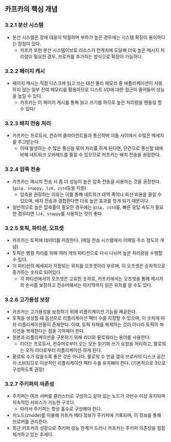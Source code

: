 ## 카프카의 핵심 개념
### 3.2.1 분산 시스템
- 분산 시스템은 장애 대응이 탁월하며 부하가 높은 경우에는 시스템 확장이 용이하다는 장점이 있다. 
    - 카프카 또한 분산 시스템이브로 리소스가 한계치에 도달해 더욱 높은 메시지 처리량이 필요한 경우, 브로커를 추가하는 방식으로 확장이 가능하다.

### 3.2.2 페이지 캐시
- 페이지 캐시는 직접 디스크에 읽고 쓰는 대신 물리 메모리 중 애플리케이션이 사용하지 않는 일부 잔여 메모리를 활용하므로 디스트 I/O에 대한 접근이 줄어들어 성능을 높일 수 있다.
    - 카프카는 이 페이지 캐시를 통해 읽고 쓰기를 하므로 높은 처리량을 핸들링 할 수 있다/

### 3.2.3 배치 전송 처리
- 카프카는 프로듀서, 컨슈머 클라이언트들과 통신하며 이들 사이에서 수많은 메세지를 주고받는다.
    - 이때 발생하는 수 많은 통신을 묶어 처리를 하게 된다면, 단건으로 통신할 떄에 비해 네트워크 오버헤드를 줄일 수 있으므로 카프카는 배치 전송을 권장한다.

### 3.2.4 압축 전송
- 카프카는 메시지 전송 시 좀 더 성능이 높은 압축 전송을 사용하는 것을 권장한다. (`gzip, snappy, lz4, zstd`등을 지원)
    - 압축을 권장하는 이유는 이를 통해 네트워크 대역 폭이나 회선 비용을 줄일 수 있으며, 배치 전송과 결합한다면 더욱 높은 효과를 얻게 되기 때문이다.
- 일반적으로 높은 압축률이 필요한 경우에는 `gzip, zstd`를, 빠른 응답 속도가 필요한 경우라면 `lz4, snappy`를 사용하는 것이 좋다.

### 3.2.5 토픽, 파티션, 오프셋
- 카프카는 토픽에 데이터를 저장한다. (메일 전송 시스템에서 이메일 주소 정도의 개념)
- 토픽은 병렬 처리를 위해 여러 개의 파티션으로 다시 나뉘어 높은 처리량을 수행할 수 있다.
- 이 파티션의 메세지가 저장되는 위치를 오프셋이라 부르며, 이 오프셋은 순차적으로 증가하는 숫자로 되어있다.
    - 각 파티션에서의 오프셋은 고유한 숫자로, 카프카에서는 오프셋을 통해 메시지의 순서를 보장하고 컨슈머에서는 마지막까지 읽은 위치를 알 수도 있다.

### 3.2.6 고가용성 보장
- 카프카는 고가용성을 보장하기 위해 리플리케이션 기능을 제공한다.
- 토픽을 생성할 때 옵션으로 리플리케이션 팩터 수를 지정할 수 있으며, 이 숫자에 따라 리플리케이션들이 존재한다. 이때, 토픽 자체를 복제하는 것이 아니라 토픽의 파티션을 복제한다는 점을 기억해야 한다.
- 원본과 리플리케이션을 구분하기 위해 리더와 팔로워라는 용어를 사용한다.
    - 리더는 프로듀서, 컨슈머로부터 오는 모든 읽기와 쓰기 요청을 처리하고, 팔로워는 오직 리더로부터 리플리케이션 하게 된다. 
- 팔로워 수가 많을수록 좋은 것은 아니다, 팔로워 수 만큼 결국 브로커의 디스크 공간이 소비되므로 이상적인 리플리케이션 팩터 수를 유지해야 한다. (기본적으로 3으로 구성하도록 권장)

### 3.2.7 주키퍼의 의존성
- 주키퍼는 여러 서버를 클러스터로 구성하고 살아 있는 노드가 과반수 이상 유지되며 지속적인 서비스가 가능한 구조다.
    - 따라서 주키퍼는 항상 홀수로 구성해야 한다.
- 지노드(znode)를 이용해 카프카 메타 정보가 주키퍼에 기록되며, 이 정보를 통해 브로커를 관리한다.
- 최근 카프카의 성장으로 주키퍼 성능 한계가 드러나 카프카는 주키퍼 의존성을 점점 제거하고 있는 추세다.